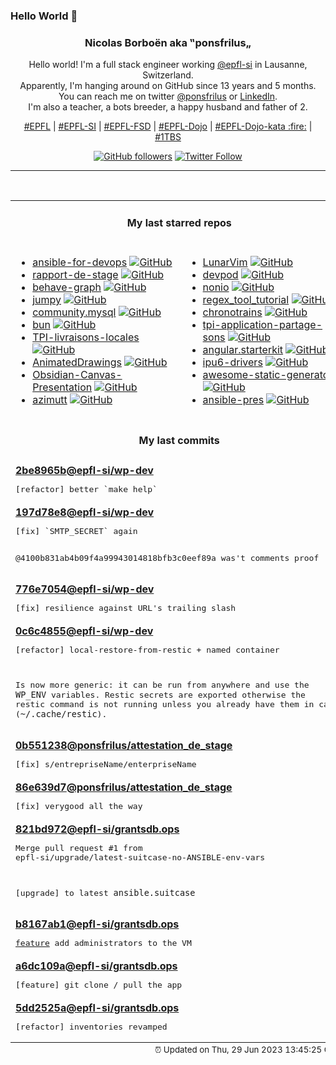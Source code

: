 ### Hello World 👋

<p align="center">
  <!-- use https://avatars.githubusercontent.com/u/176002?v=4 for your default github picture 
  <img src="https://raw.githubusercontent.com/ponsfrilus/ponsfrilus/master/img/ponsfrilus.png" title="Nicolas Borboën aka ‟ponsfrilus„" alt="Nicolas Borboën aka ‟ponsfrilus„" /> -->
  <h3 align="center">
    Nicolas Borboën aka ‟ponsfrilus„
  </h3>
  <p align="center">
    Hello world! I'm a full stack engineer working <a href="https://github.com/epfl-si">@epfl-si</a> in Lausanne, Switzerland.
    <br />Apparently, I'm hanging around on GitHub since 13 years and 5 months.
    <br />You can reach me on twitter <a href="https://twitter.com/ponsfrilus">@ponsfrilus</a> or <a href="http://linkedin.com/in/nicolasborboen">LinkedIn</a>.
    <br />I'm also a teacher, a bots breeder, a happy husband and father of 2.
  </p>
  <p align="center">
    <a href="https://www.epfl.ch">#EPFL</a> | 
    <a href="https://github.com/epfl-si/">#EPFL-SI</a> | 
    <a href="https://github.com/epfl-fsd">#EPFL-FSD</a> | 
    <a href="https://github.com/topics/epfl-dojo">#EPFL-Dojo</a> | 
    <a href="https://github.com/topics/epfl-dojo-kata">#EPFL-Dojo-kata :fire:</a> | 
    <a href="https://en.wikipedia.org/wiki/Indentation_style#Variant:_1TBS_(OTBS)">#1TBS</a>
  </p>
  <p align="center">
    <a href="https://github.com/ponsfrilus"><img alt="GitHub followers" src="https://img.shields.io/github/followers/ponsfrilus?label=Follow%20me%20on%20github&style=social"></a>
    <a href="https://twitter.com/ponsfrilus"><img alt="Twitter Follow" src="https://img.shields.io/twitter/follow/ponsfrilus?label=follow%20me%20on%20twitter&style=social"></a>
  </p>
  </p><hr><table align="center">
<tr>
<td colspan="2" align="center"><h4>My last starred repos</h4></td>
</tr>
<tr>
<td valign="top">
<ul>
<li>
<a href="https://github.com/geerlingguy/ansible-for-devops" title="Ansible for DevOps examples." target="_blank">ansible-for-devops</a>&nbsp;<a href="https://github.com/geerlingguy/ansible-for-devops" title="Ansible for DevOps examples." target="_blank"><img src="https://img.shields.io/github/stars/geerlingguy/ansible-for-devops?style=social" alt="GitHub"></a>
</li>
<li>
<a href="https://github.com/ponsfrilus/rapport-de-stage" title="Outil permettant de remplir des rapports de stage en ligne pour les stagiaires (découverte ou d'orientation) et pour les responsables de stage." target="_blank">rapport-de-stage</a>&nbsp;<a href="https://github.com/ponsfrilus/rapport-de-stage" title="Outil permettant de remplir des rapports de stage en ligne pour les stagiaires (découverte ou d'orientation) et pour les responsables de stage." target="_blank"><img src="https://img.shields.io/github/stars/ponsfrilus/rapport-de-stage?style=social" alt="GitHub"></a>
</li>
<li>
<a href="https://github.com/bhouston/behave-graph" title="Open, extensible, small and simple behaviour-graph execution engine.  Discord here: https://discord.gg/mrags8WyuH" target="_blank">behave-graph</a>&nbsp;<a href="https://github.com/bhouston/behave-graph" title="Open, extensible, small and simple behaviour-graph execution engine.  Discord here: https://discord.gg/mrags8WyuH" target="_blank"><img src="https://img.shields.io/github/stars/bhouston/behave-graph?style=social" alt="GitHub"></a>
</li>
<li>
<a href="https://github.com/fishfolk/jumpy" title="Tactical 2D shooter in fishy pixels style. Made with Rust-lang 🦀 and Bevy 🪶" target="_blank">jumpy</a>&nbsp;<a href="https://github.com/fishfolk/jumpy" title="Tactical 2D shooter in fishy pixels style. Made with Rust-lang 🦀 and Bevy 🪶" target="_blank"><img src="https://img.shields.io/github/stars/fishfolk/jumpy?style=social" alt="GitHub"></a>
</li>
<li>
<a href="https://github.com/ansible-collections/community.mysql" title="MySQL Ansible Collection" target="_blank">community.mysql</a>&nbsp;<a href="https://github.com/ansible-collections/community.mysql" title="MySQL Ansible Collection" target="_blank"><img src="https://img.shields.io/github/stars/ansible-collections/community.mysql?style=social" alt="GitHub"></a>
</li>
<li>
<a href="https://github.com/oven-sh/bun" title="Incredibly fast JavaScript runtime, bundler, test runner, and package manager – all in one" target="_blank">bun</a>&nbsp;<a href="https://github.com/oven-sh/bun" title="Incredibly fast JavaScript runtime, bundler, test runner, and package manager – all in one" target="_blank"><img src="https://img.shields.io/github/stars/oven-sh/bun?style=social" alt="GitHub"></a>
</li>
<li>
<a href="https://github.com/anthohn/TPI-livraisons-locales" title="null" target="_blank">TPI-livraisons-locales</a>&nbsp;<a href="https://github.com/anthohn/TPI-livraisons-locales" title="null" target="_blank"><img src="https://img.shields.io/github/stars/anthohn/TPI-livraisons-locales?style=social" alt="GitHub"></a>
</li>
<li>
<a href="https://github.com/facebookresearch/AnimatedDrawings" title="Code to accompany "A Method for Animating Children's Drawings of the Human Figure"" target="_blank">AnimatedDrawings</a>&nbsp;<a href="https://github.com/facebookresearch/AnimatedDrawings" title="Code to accompany "A Method for Animating Children's Drawings of the Human Figure"" target="_blank"><img src="https://img.shields.io/github/stars/facebookresearch/AnimatedDrawings?style=social" alt="GitHub"></a>
</li>
<li>
<a href="https://github.com/Quorafind/Obsidian-Canvas-Presentation" title="A plugin to help you display cards based on sequence. " target="_blank">Obsidian-Canvas-Presentation</a>&nbsp;<a href="https://github.com/Quorafind/Obsidian-Canvas-Presentation" title="A plugin to help you display cards based on sequence. " target="_blank"><img src="https://img.shields.io/github/stars/Quorafind/Obsidian-Canvas-Presentation?style=social" alt="GitHub"></a>
</li>
<li>
<a href="https://github.com/azimuttapp/azimutt" title="Next-Gen ERD: Design, Explore, Document and Analyze your database" target="_blank">azimutt</a>&nbsp;<a href="https://github.com/azimuttapp/azimutt" title="Next-Gen ERD: Design, Explore, Document and Analyze your database" target="_blank"><img src="https://img.shields.io/github/stars/azimuttapp/azimutt?style=social" alt="GitHub"></a>
</li>
</ul>
<img width="450" height="1" /></td>
<td valign="top">
<ul>
<li>
<a href="https://github.com/LunarVim/LunarVim" title="🌙 LunarVim is an IDE layer for Neovim. Completely free and community driven." target="_blank">LunarVim</a>&nbsp;<a href="https://github.com/LunarVim/LunarVim" title="🌙 LunarVim is an IDE layer for Neovim. Completely free and community driven." target="_blank"><img src="https://img.shields.io/github/stars/LunarVim/LunarVim?style=social" alt="GitHub"></a>
</li>
<li>
<a href="https://github.com/loft-sh/devpod" title="Codespaces but open-source, client-only and unopinionated: Works with any IDE and lets you use any cloud, kubernetes or just on localhost docker." target="_blank">devpod</a>&nbsp;<a href="https://github.com/loft-sh/devpod" title="Codespaces but open-source, client-only and unopinionated: Works with any IDE and lets you use any cloud, kubernetes or just on localhost docker." target="_blank"><img src="https://img.shields.io/github/stars/loft-sh/devpod?style=social" alt="GitHub"></a>
</li>
<li>
<a href="https://github.com/jjcm/nonio" title="null" target="_blank">nonio</a>&nbsp;<a href="https://github.com/jjcm/nonio" title="null" target="_blank"><img src="https://img.shields.io/github/stars/jjcm/nonio?style=social" alt="GitHub"></a>
</li>
<li>
<a href="https://github.com/Me-Theo/regex_tool_tutorial" title="Projet de TPI" target="_blank">regex_tool_tutorial</a>&nbsp;<a href="https://github.com/Me-Theo/regex_tool_tutorial" title="Projet de TPI" target="_blank"><img src="https://img.shields.io/github/stars/Me-Theo/regex_tool_tutorial?style=social" alt="GitHub"></a>
</li>
<li>
<a href="https://github.com/benjamintd/chronotrains" title="Shortest times between train stations in Europe" target="_blank">chronotrains</a>&nbsp;<a href="https://github.com/benjamintd/chronotrains" title="Shortest times between train stations in Europe" target="_blank"><img src="https://img.shields.io/github/stars/benjamintd/chronotrains?style=social" alt="GitHub"></a>
</li>
<li>
<a href="https://github.com/Samfernande/tpi-application-partage-sons" title="null" target="_blank">tpi-application-partage-sons</a>&nbsp;<a href="https://github.com/Samfernande/tpi-application-partage-sons" title="null" target="_blank"><img src="https://img.shields.io/github/stars/Samfernande/tpi-application-partage-sons?style=social" alt="GitHub"></a>
</li>
<li>
<a href="https://github.com/epfl-si/angular.starterkit" title="Starter kit with Angular and Meteor" target="_blank">angular.starterkit</a>&nbsp;<a href="https://github.com/epfl-si/angular.starterkit" title="Starter kit with Angular and Meteor" target="_blank"><img src="https://img.shields.io/github/stars/epfl-si/angular.starterkit?style=social" alt="GitHub"></a>
</li>
<li>
<a href="https://github.com/intel/ipu6-drivers" title="null" target="_blank">ipu6-drivers</a>&nbsp;<a href="https://github.com/intel/ipu6-drivers" title="null" target="_blank"><img src="https://img.shields.io/github/stars/intel/ipu6-drivers?style=social" alt="GitHub"></a>
</li>
<li>
<a href="https://github.com/myles/awesome-static-generators" title="A curated list of static web site generators." target="_blank">awesome-static-generators</a>&nbsp;<a href="https://github.com/myles/awesome-static-generators" title="A curated list of static web site generators." target="_blank"><img src="https://img.shields.io/github/stars/myles/awesome-static-generators?style=social" alt="GitHub"></a>
</li>
<li>
<a href="https://github.com/epfl-si/ansible-pres" title="Présentation Ansible (IAM-MD)" target="_blank">ansible-pres</a>&nbsp;<a href="https://github.com/epfl-si/ansible-pres" title="Présentation Ansible (IAM-MD)" target="_blank"><img src="https://img.shields.io/github/stars/epfl-si/ansible-pres?style=social" alt="GitHub"></a>
</li>
</ul>
<img width="450" height="1" /></td>
</tr>
<tr>
<td colspan="2" align="center"><h4>My last commits</h4></td>
</tr>
<tr>
        <td colspan="2">
          <div><strong><a href="https://api.github.com/repos/epfl-si/wp-dev/commits/2be8965b325ec1cc3fb44d5104127b0353df5f65" title="2023-06-27T19:34:11.000+02:00" target="_blank">2be8965b</a><a href="https://github.com/epfl-si">@epfl-si</a><a href="https://github.com/epfl-si/wp-dev" title="Development environment for the EPFL VPSI WordPress service">/wp-dev</a></strong></div>
          <pre>[refactor] better `make help`</pre>
        </td>
        </tr><tr>
        <td colspan="2">
          <div><strong><a href="https://api.github.com/repos/epfl-si/wp-dev/commits/197d78e8d3e65891b0e3fff583f46b582c58af67" title="2023-06-27T18:56:29.000+02:00" target="_blank">197d78e8</a><a href="https://github.com/epfl-si">@epfl-si</a><a href="https://github.com/epfl-si/wp-dev" title="Development environment for the EPFL VPSI WordPress service">/wp-dev</a></strong></div>
          <pre>[fix] `SMTP_SECRET` again

@4100b831ab4b09f4a99943014818bfb3c0eef89a was't comments proof</pre>
        </td>
        </tr><tr>
        <td colspan="2">
          <div><strong><a href="https://api.github.com/repos/epfl-si/wp-dev/commits/776e7054f588fb3153ff5233f06b9ab83c1fe23a" title="2023-06-27T18:20:31.000+02:00" target="_blank">776e7054</a><a href="https://github.com/epfl-si">@epfl-si</a><a href="https://github.com/epfl-si/wp-dev" title="Development environment for the EPFL VPSI WordPress service">/wp-dev</a></strong></div>
          <pre>[fix] resilience against URL's trailing slash</pre>
        </td>
        </tr><tr>
        <td colspan="2">
          <div><strong><a href="https://api.github.com/repos/epfl-si/wp-dev/commits/0c6c4855808c4c5e333a88248185266da00576e1" title="2023-06-26T13:10:57.000+02:00" target="_blank">0c6c4855</a><a href="https://github.com/epfl-si">@epfl-si</a><a href="https://github.com/epfl-si/wp-dev" title="Development environment for the EPFL VPSI WordPress service">/wp-dev</a></strong></div>
          <pre>[refactor] local-restore-from-restic + named container

Is now more generic: it can be run from anywhere and use the `WP_ENV` 
variables.
Restic secrets are exported otherwise the restic command is not running 
unless you already have them in cache (`~/.cache/restic`).</pre>
        </td>
        </tr><tr>
        <td colspan="2">
          <div><strong><a href="https://api.github.com/repos/ponsfrilus/attestation_de_stage/commits/0b5512383434d333db0eb8686b496e1990495994" title="2023-06-23T16:33:00.000+02:00" target="_blank">0b551238</a><a href="https://github.com/ponsfrilus">@ponsfrilus</a><a href="https://github.com/ponsfrilus/attestation_de_stage" title="null">/attestation_de_stage</a></strong></div>
          <pre>[fix] s/entrepriseName/enterpriseName</pre>
        </td>
        </tr><tr>
        <td colspan="2">
          <div><strong><a href="https://api.github.com/repos/ponsfrilus/attestation_de_stage/commits/86e639d72648216c098568926cc13c965c34dc62" title="2023-06-23T16:31:11.000+02:00" target="_blank">86e639d7</a><a href="https://github.com/ponsfrilus">@ponsfrilus</a><a href="https://github.com/ponsfrilus/attestation_de_stage" title="null">/attestation_de_stage</a></strong></div>
          <pre>[fix] verygood all the way</pre>
        </td>
        </tr><tr>
        <td colspan="2">
          <div><strong><a href="https://api.github.com/repos/epfl-si/grantsdb.ops/commits/821bd972989ec5d4d7ec14535c0b707e2a292d46" title="2023-06-06T13:16:25.000+02:00" target="_blank">821bd972</a><a href="https://github.com/epfl-si">@epfl-si</a><a href="https://github.com/epfl-si/grantsdb.ops" title="OPS code for GrantsDB">/grantsdb.ops</a></strong></div>
          <pre>Merge pull request #1 from epfl-si/upgrade/latest-suitcase-no-ANSIBLE-env-vars

[upgrade] to latest `ansible.suitcase`</pre>
        </td>
        </tr><tr>
        <td colspan="2">
          <div><strong><a href="https://api.github.com/repos/epfl-si/grantsdb.ops/commits/b8167ab124045cb361bd92929225480e8b71955e" title="2023-06-05T17:27:46.000+02:00" target="_blank">b8167ab1</a><a href="https://github.com/epfl-si">@epfl-si</a><a href="https://github.com/epfl-si/grantsdb.ops" title="OPS code for GrantsDB">/grantsdb.ops</a></strong></div>
          <pre>[feature](WIP) add administrators to the VM</pre>
        </td>
        </tr><tr>
        <td colspan="2">
          <div><strong><a href="https://api.github.com/repos/epfl-si/grantsdb.ops/commits/a6dc109ac8fe0d7dd71939884b14f41003b2a2ab" title="2023-06-05T17:27:26.000+02:00" target="_blank">a6dc109a</a><a href="https://github.com/epfl-si">@epfl-si</a><a href="https://github.com/epfl-si/grantsdb.ops" title="OPS code for GrantsDB">/grantsdb.ops</a></strong></div>
          <pre>[feature] git clone / pull the app</pre>
        </td>
        </tr><tr>
        <td colspan="2">
          <div><strong><a href="https://api.github.com/repos/epfl-si/grantsdb.ops/commits/5dd2525a8dbd373225e15ff8a6b7437a2be8b262" title="2023-06-05T17:26:30.000+02:00" target="_blank">5dd2525a</a><a href="https://github.com/epfl-si">@epfl-si</a><a href="https://github.com/epfl-si/grantsdb.ops" title="OPS code for GrantsDB">/grantsdb.ops</a></strong></div>
          <pre>[refactor] inventories revamped</pre>
        </td>
        </tr><tfoot>
<tr>
<td colspan="2" align="right">
<img width="900" height="1" />
<small>⏰ Updated on Thu, 29 Jun 2023 13:45:25 GMT</small>
</td>
</tr>
</tfoot>
<br />
</table>
